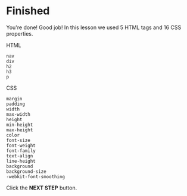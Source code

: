 # Finished
You're done! Good job! In this lesson we used 5 HTML tags and 16 CSS properties. 

HTML
```
nav
div
h2
h3
p
```

CSS
```
margin
padding
width
max-width
height
min-height
max-height
color
font-size
font-weight
font-family
text-align
line-height
background
background-size
-webkit-font-smoothing
```



Click the **NEXT STEP** button.
